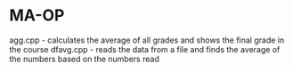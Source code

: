 # MA-OP
agg.cpp - calculates the average of all grades and shows the final grade in the course
dfavg.cpp - reads the data from a file and finds the average of the numbers based on the numbers read 
